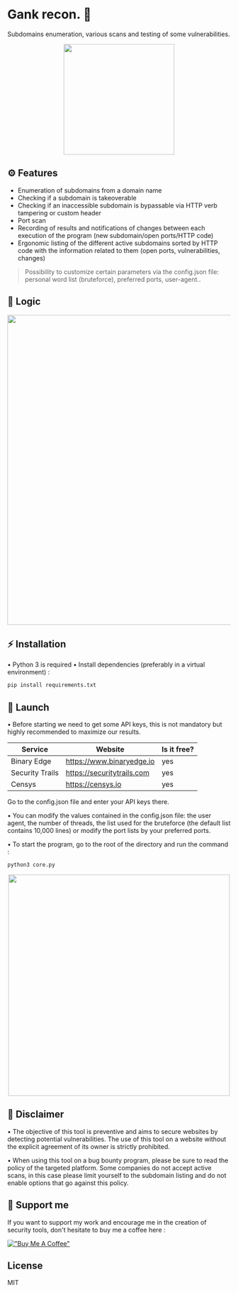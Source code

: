 # Gank recon. 🏹
Subdomains enumeration, various scans and testing of some vulnerabilities.

<p align="center">
  <img src="https://github.com/cold-try/Gank-RECON/blob/master/media/gank_recon_logo.png" height=250/>
</p>

## ⚙️ Features

- Enumeration of subdomains from a domain name 
- Checking if a subdomain is takeoverable
- Checking if an inaccessible subdomain is bypassable via HTTP verb tampering or custom header
- Port scan
- Recording of results and notifications of changes between each execution of the program (new subdomain/open ports/HTTP code)
- Ergonomic listing of the different active subdomains sorted by HTTP code with the information related to them (open ports, vulnerabilities, changes)

> Possibility to customize certain parameters via the config.json file: personal word list (bruteforce), preferred ports, user-agent..

## 🧪 Logic

<p align="center">
  <img src="https://github.com/cold-try/Gank-RECON/blob/master/media/gank_recon_logic.png" height=700/>
</p>

## ⚡️ Installation

• Python 3 is required
• Install dependencies (preferably in a virtual environment) :
```sh
pip install requirements.txt
```

## 🚀 Launch

• Before starting we need to get some API keys, this is not mandatory but highly recommended to maximize our results.

| Service | Website | Is it free? |
| ------ | ------ | ------ |
| Binary Edge | https://www.binaryedge.io | yes
| Security Trails | https://securitytrails.com | yes
| Censys | https://censys.io | yes

Go to the config.json file and enter your API keys there.

• You can modify the values contained in the config.json file: the user agent, the number of threads, the list used for the bruteforce (the default list contains 10,000 lines) or modify the port lists by your preferred ports.

• To start the program, go to the root of the directory and run the command : 
```sh
python3 core.py
```

<p align="center">
  <img src="https://github.com/cold-try/Gank-RECON/blob/master/media/output_exmpl.png" height=500/>
</p>

## 🚨 Disclaimer 

• The objective of this tool is preventive and aims to secure websites by detecting potential vulnerabilities. The use of this tool on a website without the explicit agreement of its owner is strictly prohibited.

• When using this tool on a bug bounty program, please be sure to read the policy of the targeted platform. Some companies do not accept active scans, in this case please limit yourself to the subdomain listing and do not enable options that go against this policy.


## 🦾 Support me

If you want to support my work and encourage me in the creation of security tools, don't hesitate to buy me a coffee here : 

[!["Buy Me A Coffee"](https://www.buymeacoffee.com/assets/img/custom_images/orange_img.png)](https://www.buymeacoffee.com/zhero)

## License

MIT
